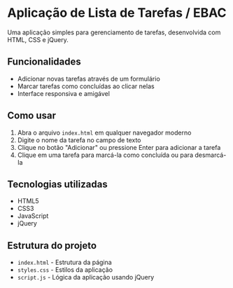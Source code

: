 # Aplicação de Lista de Tarefas / EBAC

Uma aplicação simples para gerenciamento de tarefas, desenvolvida com HTML, CSS e jQuery.

## Funcionalidades

- Adicionar novas tarefas através de um formulário
- Marcar tarefas como concluídas ao clicar nelas
- Interface responsiva e amigável

## Como usar

1. Abra o arquivo `index.html` em qualquer navegador moderno
2. Digite o nome da tarefa no campo de texto
3. Clique no botão "Adicionar" ou pressione Enter para adicionar a tarefa
4. Clique em uma tarefa para marcá-la como concluída ou para desmarcá-la

## Tecnologias utilizadas

- HTML5
- CSS3
- JavaScript
- jQuery

## Estrutura do projeto

- `index.html` - Estrutura da página
- `styles.css` - Estilos da aplicação
- `script.js` - Lógica da aplicação usando jQuery 